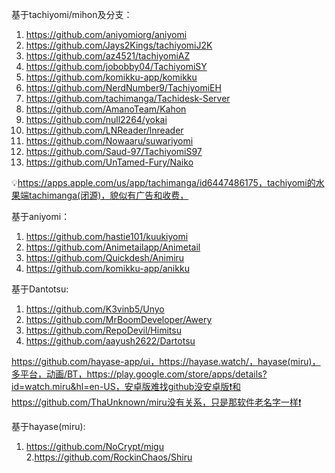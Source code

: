 基于tachiyomi/mihon及分支：
1. https://github.com/aniyomiorg/aniyomi
2. https://github.com/Jays2Kings/tachiyomiJ2K
3. https://github.com/az4521/tachiyomiAZ
4. https://github.com/jobobby04/TachiyomiSY
5. https://github.com/komikku-app/komikku
6. https://github.com/NerdNumber9/TachiyomiEH
7. https://github.com/tachimanga/Tachidesk-Server
8. https://github.com/AmanoTeam/Kahon
9. https://github.com/null2264/yokai
10. https://github.com/LNReader/lnreader
11. https://github.com/Nowaaru/suwariyomi
12. https://github.com/Saud-97/TachiyomiS97
13. https://github.com/UnTamed-Fury/Naiko

💡https://apps.apple.com/us/app/tachimanga/id6447486175，tachiyomi的水果端tachimanga(闭源)，貌似有广告和收费，​

基于aniyomi：
1. https://github.com/hastie101/kuukiyomi
2. https://github.com/Animetailapp/Animetail
3. https://github.com/Quickdesh/Animiru
4. https://github.com/komikku-app/anikku

基于Dantotsu:
1. https://github.com/K3vinb5/Unyo
2. https://github.com/MrBoomDeveloper/Awery
3. https://github.com/RepoDevil/Himitsu
4. https://github.com/aayush2622/Dartotsu

https://github.com/hayase-app/ui，https://hayase.watch/，hayase(miru)，多平台，动画/BT，https://play.google.com/store/apps/details?id=watch.miru&hl=en-US，安卓版难找github没安卓版❗和https://github.com/ThaUnknown/miru没有关系，只是那软件老名字一样❗

基于hayase(miru):
1. https://github.com/NoCrypt/migu
2.https://github.com/RockinChaos/Shiru